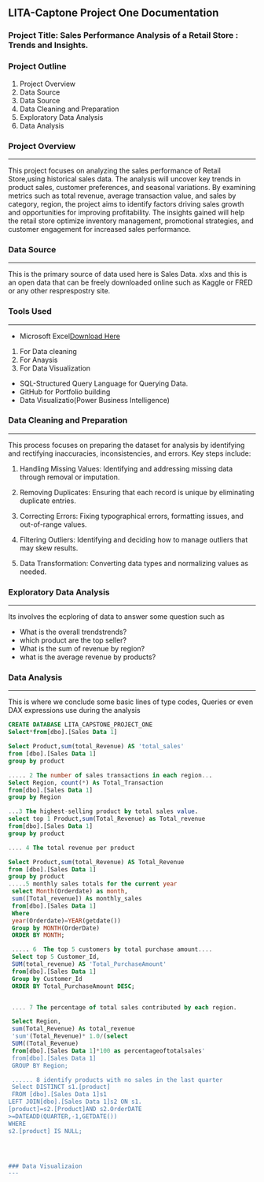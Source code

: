 ## LITA-Captone Project One Documentation

### Project Title: Sales Performance Analysis of a Retail Store : Trends and Insights.
### Project Outline
1. Project Overview
2.  Data Source
3.  Data Source
4.  Data Cleaning and Preparation
5.  Exploratory Data Analysis
6.  Data Analysis

### Project Overview
---
This project focuses on analyzing the sales performance of Retail Store,using historical sales data. The analysis will uncover key trends in product sales, customer preferences, and seasonal variations. By examining metrics such as total revenue, average transaction value, and sales by category, region, the project aims to identify factors driving sales growth and opportunities for improving profitability. The insights gained will help the retail store optimize inventory management, promotional strategies, and customer engagement for increased sales performance.

### Data Source
---
This is the primary source of data used here is Sales Data. xlxs and  this is an open data that can be freely downloaded online such as Kaggle or FRED or any other resprespostry site. 

### Tools Used
---
- Microsoft Excel[Download Here](https://wwww.microsoft.com)
1. For Data cleaning
3. For Anaysis
4. For Data Visualization
- SQL-Structured Query Language for Querying Data.
- GitHub for Portfolio building
- Data Visualizatio(Power Business Intelligence)
  
### Data Cleaning and Preparation
---
This process focuses on preparing the dataset for analysis by identifying and rectifying inaccuracies, inconsistencies, and errors. Key steps include:

1. Handling Missing Values: Identifying and addressing missing data through removal or imputation.

2. Removing Duplicates: Ensuring that each record is unique by eliminating duplicate entries.

3. Correcting Errors: Fixing typographical errors, formatting issues, and out-of-range values.

4. Filtering Outliers: Identifying and deciding how to manage outliers that may skew results.

5. Data Transformation: Converting data types and normalizing values as needed.

### Exploratory Data Analysis
---
Its involves the ecploring of data to answer some question such as
- What  is the overall trendstrends? 
- which product are the top seller?
- What is the sum of revenue by region?
- what is the average revenue by products?

  



  

### Data Analysis
---
This is where we conclude some basic lines of type codes, Queries or even DAX expressions use during the analysis

```` SQL
CREATE DATABASE LITA_CAPSTONE_PROJECT_ONE
Select*from[dbo].[Sales Data 1]

Select Product,sum(total_Revenue) AS 'total_sales'
from [dbo].[Sales Data 1]
group by product

..... 2 The number of sales transactions in each region...
Select Region, count(*) As Total_Transaction
from[dbo].[Sales Data 1]
group by Region

...3 The highest-selling product by total sales value.
select top 1 Product,sum(Total_Revenue) as Total_revenue
from[dbo].[Sales Data 1]
group by product

.... 4 The total revenue per product

Select Product,sum(total_Revenue) AS Total_Revenue
from [dbo].[Sales Data 1]
group by product
.....5 monthly sales totals for the current year
 select Month(Orderdate) as month,
 sum([Total_revenue]) As monthly_sales
 from[dbo].[Sales Data 1]
 Where
 year(Orderdate)=YEAR(getdate())
 Group by MONTH(OrderDate)
 ORDER BY MONTH;

 ..... 6  The top 5 customers by total purchase amount....
 Select top 5 Customer_Id,
 SUM(total_revenue) AS 'Total_PurchaseAmount'
 from[dbo].[Sales Data 1]
 Group by Customer_Id
 ORDER BY Total_PurchaseAmount DESC;


 .... 7 The percentage of total sales contributed by each region.

 Select Region,
 sum(Total_Revenue) As total_revenue
 'sum'(Total_Revenue)* 1.0/(select 
 SUM((Total_Revenue)
 from[dbo].[Sales Data 1]*100 as percentageoftotalsales'
 from[dbo].[Sales Data 1]
 GROUP BY Region;

 ...... 8 identify products with no sales in the last quarter
 Select DISTINCT s1.[product]
 FROM [dbo].[Sales Data 1]s1
LEFT JOIN[dbo].[Sales Data 1]s2 ON s1.
[product]=s2.[Product]AND s2.OrderDATE
>=DATEADD(QUARTER,-1,GETDATE())
WHERE
s2.[product] IS NULL;




### Data Visualizaion
---


